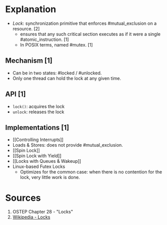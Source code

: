 # Explanation
- *Lock*: synchronization primitive that enforces #mutual_exclusion on a resource. [2]
	- ensures that any such critical section executes as if it were a single #atomic_instruction. [1]
	- In POSIX terms, named #mutex. [1]

## Mechanism [1]
- Can be in two states: #locked / #unlocked.
- Only one thread can hold the lock at any given time.

## API [1]
- `lock()`: acquires the lock
- `unlock`: releases the lock

## Implementations [1]
- [[Controlling Interrupts]]
- Loads & Stores: does not provide #mutual_exclusion.
- [[Spin Lock]]
- [[Spin Lock with Yield]]
- [[Locks with Queues & Wakeup]]
- Linux-based Futex Locks
	- Optimizes for the common case: when there is no contention for the lock, very little work is done.

# Sources
1. OSTEP Chapter 28 - "Locks"
2. [Wikipedia - Locks](https://en.wikipedia.org/wiki/Lock_(computer_science))